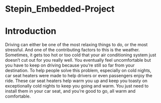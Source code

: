 # Stepin_Embedded-Project

# Introduction

Driving can either be one of the most relaxing things to do, or the most stressful. And one of the contributing factors to this is the weather. Sometimes, it gets too hot or too cold that your air conditioning system just doesn’t cut out for you really well. You eventually feel uncomfortable but you have to keep on driving because you’re still so far from your destination. To help people solve this problem, especially on cold nights, car seat heaters were made to help drivers or even passengers enjoy the ride. These car seat heaters help warm you up and keep you toasty on exceptionally cold nights to keep you going and warm. You just need to install them in your car seat, and you’re good to go, all warm and comfortable.
